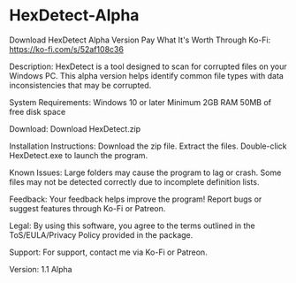 # HexDetect-Alpha
Download HexDetect Alpha Version
Pay What It's Worth Through Ko-Fi: https://ko-fi.com/s/52af108c36

Description: HexDetect is a tool designed to scan for corrupted files on your Windows PC. This alpha version helps identify common file types with data inconsistencies that may be corrupted. 

System Requirements: Windows 10 or later Minimum 2GB RAM 50MB of free disk space 

Download: Download HexDetect.zip 

Installation Instructions: Download the zip file. Extract the files. Double-click HexDetect.exe to launch the program. 

Known Issues: Large folders may cause the program to lag or crash. Some files may not be detected correctly due to incomplete definition lists. 

Feedback: Your feedback helps improve the program! Report bugs or suggest features through Ko-Fi or Patreon. 

Legal: By using this software, you agree to the terms outlined in the ToS/EULA/Privacy Policy provided in the package. 

Support: For support, contact me via Ko-Fi or Patreon. 

Version: 1.1 Alpha
